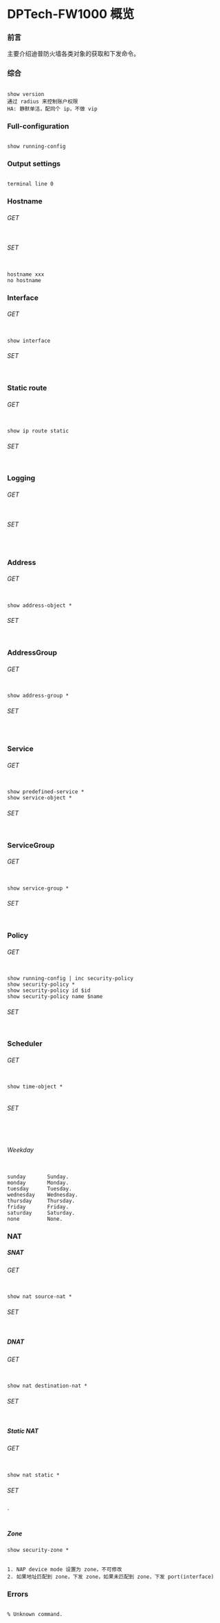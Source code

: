 # DPTech-FW1000 概览

### 前言

主要介绍迪普防火墙各类对象的获取和下发命令。

### 综合

``` 

show version
通过 radius 来控制账户权限
HA: 静默单活，配同个 ip，不做 vip
````

### Full-configuration

``` 

show running-config
```

### Output settings

``` 

terminal line 0
```

### Hostname

###### GET

``` 

```

###### SET

``` 

hostname xxx
no hostname
```

### Interface

###### GET

``` 

show interface
```

###### SET

``` 

```

### Static route

###### GET

``` 

show ip route static
```

###### SET

``` 

```

### Logging

###### GET

``` 

```

###### SET

``` 

```

``` 

```

### Address

###### GET

``` 

show address-object *
```

###### SET

``` 

```

### AddressGroup

###### GET

``` 

show address-group *
```

###### SET

``` 

```

``` 

```

### Service

 ###### GET

``` 

show predefined-service *
show service-object *
```

###### SET

``` 

```

### ServiceGroup

###### GET

``` 

show service-group *
```

###### SET

``` 

```

### Policy

###### GET

``` 

show running-config | inc security-policy
show security-policy *
show security-policy id $id
show security-policy name $name
```

###### SET

``` 

```

### Scheduler

###### GET

``` 

show time-object *
```

``` 

```

###### SET

``` 

```

``` 

```

``` 

```

###### Weekday

``` 

sunday       Sunday.
monday       Monday.
tuesday      Tuesday.
wednesday    Wednesday.
thursday     Thursday.
friday       Friday.
saturday     Saturday.
none         None.
```

### NAT

##### SNAT

###### GET

``` 

show nat source-nat *
```

###### SET

``` 

```

##### DNAT

###### GET

``` 

show nat destination-nat *
```

###### SET

``` 

```

##### Static NAT

###### GET

``` 

show nat static *
```

###### SET

`

``` 

````

##### Zone

``` shell
show security-zone *
```

``` 

1. NAP device mode 设置为 zone，不可修改
2. 如果地址匹配到 zone，下发 zone，如果未匹配到 zone，下发 port(interface)

```

### Errors

``` 

% Unknown command.
```
